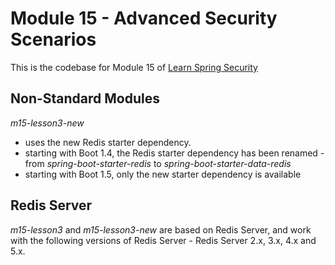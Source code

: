 # Module 15 - Advanced Security Scenarios
This is the codebase for Module 15 of [Learn Spring Security](http://bit.ly/github-lss)


## Non-Standard Modules

_m15-lesson3-new_ 
- uses the new Redis starter dependency. 
- starting with Boot 1.4, the Redis starter dependency has been renamed - from _spring-boot-starter-redis_ to _spring-boot-starter-data-redis_
- starting with  Boot 1.5, only the new starter dependency is available

## Redis Server
_m15-lesson3_ and _m15-lesson3-new_ are based on Redis Server, and work with the following versions of Redis Server - Redis Server 2.x, 3.x, 4.x and 5.x.
